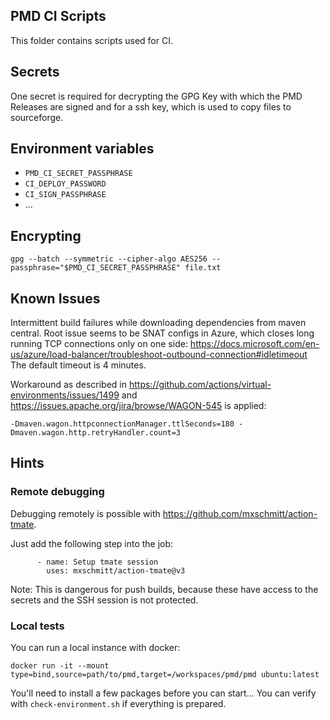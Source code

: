 ## PMD CI Scripts

This folder contains scripts used for CI.

## Secrets

One secret is required for decrypting the GPG Key with which the PMD Releases are signed and
for a ssh key, which is used to copy files to sourceforge.

## Environment variables

* `PMD_CI_SECRET_PASSPHRASE`
* `CI_DEPLOY_PASSWORD`
* `CI_SIGN_PASSPHRASE`
* ...

## Encrypting

    gpg --batch --symmetric --cipher-algo AES256 --passphrase="$PMD_CI_SECRET_PASSPHRASE" file.txt

## Known Issues

Intermittent build failures while downloading dependencies from maven central.
Root issue seems to be SNAT configs in Azure, which closes long running TCP connections
only on one side: https://docs.microsoft.com/en-us/azure/load-balancer/troubleshoot-outbound-connection#idletimeout
The default timeout is 4 minutes.

Workaround as described in https://github.com/actions/virtual-environments/issues/1499 and
https://issues.apache.org/jira/browse/WAGON-545 is applied:

`-Dmaven.wagon.httpconnectionManager.ttlSeconds=180 -Dmaven.wagon.http.retryHandler.count=3`

## Hints

### Remote debugging

Debugging remotely is possible with <https://github.com/mxschmitt/action-tmate>.

Just add the following step into the job:

```
      - name: Setup tmate session
        uses: mxschmitt/action-tmate@v3
```

Note: This is dangerous for push builds, because these have access to the secrets and the SSH session
is not protected.

### Local tests

You can run a local instance with docker:

```
docker run -it --mount type=bind,source=path/to/pmd,target=/workspaces/pmd/pmd ubuntu:latest
```

You'll need to install a few packages before you can start... You can verify with `check-environment.sh`
if everything is prepared.
